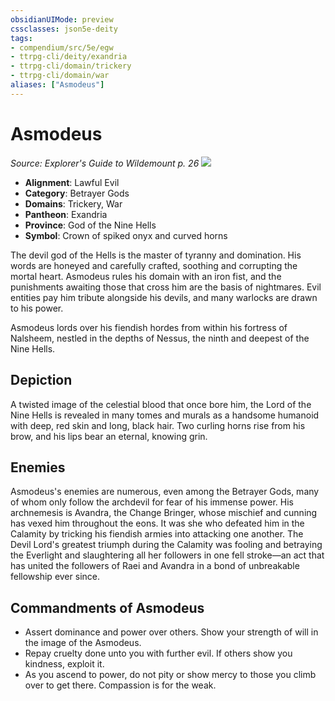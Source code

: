 ```yaml
---
obsidianUIMode: preview
cssclasses: json5e-deity
tags:
- compendium/src/5e/egw
- ttrpg-cli/deity/exandria
- ttrpg-cli/domain/trickery
- ttrpg-cli/domain/war
aliases: ["Asmodeus"]
---
```

# Asmodeus
*Source: Explorer's Guide to Wildemount p. 26* 
![](/3-Mechanics/CLI/deities/img/egw-symbol-of-asmodeus.webp#symbol)

- **Alignment**: Lawful Evil
- **Category**: Betrayer Gods
- **Domains**: Trickery, War
- **Pantheon**: Exandria
- **Province**: God of the Nine Hells
- **Symbol**: Crown of spiked onyx and curved horns

The devil god of the Hells is the master of tyranny and domination. His words are honeyed and carefully crafted, soothing and corrupting the mortal heart. Asmodeus rules his domain with an iron fist, and the punishments awaiting those that cross him are the basis of nightmares. Evil entities pay him tribute alongside his devils, and many warlocks are drawn to his power.

Asmodeus lords over his fiendish hordes from within his fortress of Nalsheem, nestled in the depths of Nessus, the ninth and deepest of the Nine Hells.

## Depiction

A twisted image of the celestial blood that once bore him, the Lord of the Nine Hells is revealed in many tomes and murals as a handsome humanoid with deep, red skin and long, black hair. Two curling horns rise from his brow, and his lips bear an eternal, knowing grin.

## Enemies

Asmodeus's enemies are numerous, even among the Betrayer Gods, many of whom only follow the archdevil for fear of his immense power. His archnemesis is Avandra, the Change Bringer, whose mischief and cunning has vexed him throughout the eons. It was she who defeated him in the Calamity by tricking his fiendish armies into attacking one another. The Devil Lord's greatest triumph during the Calamity was fooling and betraying the Everlight and slaughtering all her followers in one fell stroke—an act that has united the followers of Raei and Avandra in a bond of unbreakable fellowship ever since.

## Commandments of Asmodeus

- Assert dominance and power over others. Show your strength of will in the image of the Asmodeus.  
- Repay cruelty done unto you with further evil. If others show you kindness, exploit it.  
- As you ascend to power, do not pity or show mercy to those you climb over to get there. Compassion is for the weak.